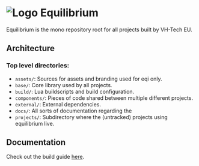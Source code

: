 # ![Logo](https://i.imgur.com/l2bqQgT.png) Equilibrium

Equilibrium is the mono repository root for all projects built by VH-Tech EU.

## Architecture
### Top level directories:
* `assets/`: Sources for assets and branding used for eqi only.
* `base/`: Core library used by all projects.
* `build/`: Lua buildscripts and build configuration.
* `components/`: Pieces of code shared between multiple different projects.
* `external/`: External dependencies.
* `docs/`: All sorts of documentation regarding the
* `projects/`: Subdirectory where the (untracked) projects using equilibrium live.

## Documentation
Check out the build guide [here](docs/building.md).